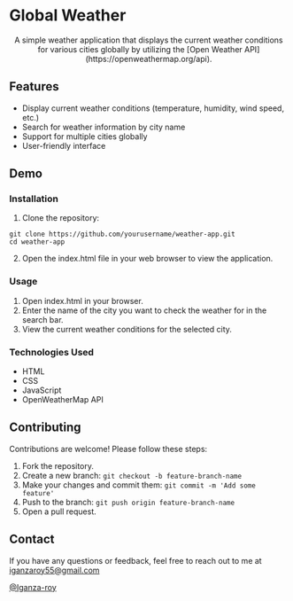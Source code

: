 # Global Weather

<div align="center">
A simple weather application that displays the current weather conditions for various cities globally by utilizing the [Open Weather API](https://openweathermap.org/api).
</div>

## Features
- Display current weather conditions (temperature, humidity, wind speed, etc.)
- Search for weather information by city name
- Support for multiple cities globally
- User-friendly interface

## Demo

### Installation
1. Clone the repository:
```
git clone https://github.com/yourusername/weather-app.git
cd weather-app
```
2. Open the index.html file in your web browser to view the application.

### Usage
1. Open index.html in your browser.
2. Enter the name of the city you want to check the weather for in the search bar.
3. View the current weather conditions for the selected city.


### Technologies Used
- HTML
- CSS
- JavaScript
- OpenWeatherMap API

## Contributing
Contributions are welcome! Please follow these steps:

1. Fork the repository.
2. Create a new branch: ```git checkout -b feature-branch-name```
3. Make your changes and commit them: ```git commit -m 'Add some feature'```
4. Push to the branch: ```git push origin feature-branch-name```
5. Open a pull request.

## Contact
If you have any questions or feedback, feel free to reach out to me at iganzaroy55@gmail.com

[@Iganza-roy](https://github.com/Iganza-roy)



